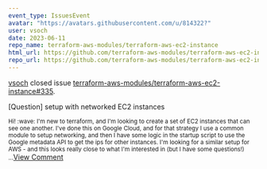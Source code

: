 ```yaml
---
event_type: IssuesEvent
avatar: "https://avatars.githubusercontent.com/u/814322?"
user: vsoch
date: 2023-06-11
repo_name: terraform-aws-modules/terraform-aws-ec2-instance
html_url: https://github.com/terraform-aws-modules/terraform-aws-ec2-instance/issues/335
repo_url: https://github.com/terraform-aws-modules/terraform-aws-ec2-instance
---
```


<a href='https://github.com/vsoch' target='_blank'>vsoch</a> closed issue <a href='https://github.com/terraform-aws-modules/terraform-aws-ec2-instance/issues/335' target='_blank'>terraform-aws-modules/terraform-aws-ec2-instance#335</a>.

<p>[Question] setup with networked EC2 instances</p><small>Hi! :wave:  I'm new to terraform, and I'm looking to create a set of EC2 instances that can see one another. I've done this on Google Cloud, and for that strategy I use a common module to setup networking, and then I have some logic in the startup script to use the Google metadata API to get the ips for other instances. I'm looking for a similar setup for AWS - and this looks really close to what I'm interested in (but I have some questions!)...</small><a href='https://github.com/terraform-aws-modules/terraform-aws-ec2-instance/issues/335' target='_blank'>View Comment</a>